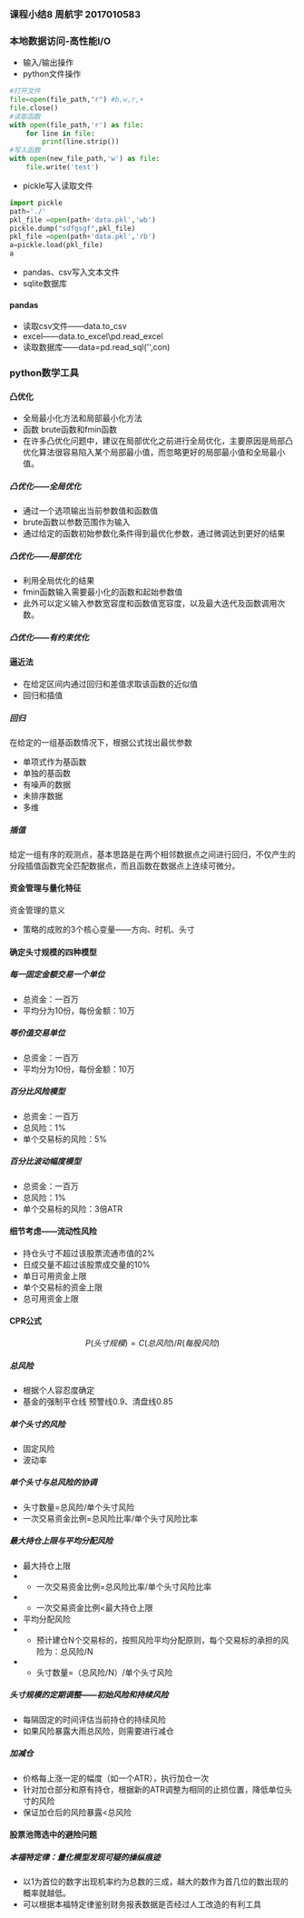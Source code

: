 ### 课程小结8 周航宇 2017010583
### 本地数据访问-高性能I/O
+ 输入/输出操作
+ python文件操作
~~~python
#打开文件
file=open(file_path,"r") #b,w,r,+
file.close()
#读取函数
with open(file_path,'r') as file:
	for line in file:
		print(line.strip())
#写入函数
with open(new_file_path,'w') as file:
	file.write('test')
~~~
+ pickle写入读取文件
~~~python
import pickle
path='./'
pkl_file =open(path+'data.pkl','wb')
pickle.dump("sdfgsgf",pkl_file)
pkl_file =open(path+'data.pkl','rb')
a=pickle.load(pkl_file)
a
~~~
+ pandas、csv写入文本文件
+ sqlite数据库
#### pandas
+ 读取csv文件——data.to_csv
+ excel——data.to_excel\pd.read_excel
+ 读取数据库——data=pd.read_sql('',con)

### python数学工具
#### 凸优化
+ 全局最小化方法和局部最小化方法
+ 函数 brute函数和fmin函数
+ 在许多凸优化问题中，建议在局部优化之前进行全局优化，主要原因是局部凸优化算法很容易陷入某个局部最小值，而忽略更好的局部最小值和全局最小值。
##### 凸优化——全局优化
+ 通过一个选项输出当前参数值和函数值
+ brute函数以参数范围作为输入
+ 通过给定的函数初始参数化条件得到最优化参数，通过微调达到更好的结果
##### 凸优化——局部优化
+ 利用全局优化的结果
+ fmin函数输入需要最小化的函数和起始参数值
+ 此外可以定义输入参数宽容度和函数值宽容度，以及最大迭代及函数调用次数。
##### 凸优化——有约束优化

#### 逼近法
+ 在给定区间内通过回归和差值求取该函数的近似值
+ 回归和插值
##### 回归
在给定的一组基函数情况下，根据公式找出最优参数
+ 单项式作为基函数
+ 单独的基函数
+ 有噪声的数据
+ 未排序数据
+ 多维
##### 插值
给定一组有序的观测点，基本思路是在两个相邻数据点之间进行回归，不仅产生的分段插值函数完全匹配数据点，而且函数在数据点上连续可微分。

#### 资金管理与量化特征
资金管理的意义
+ 策略的成败的3个核心变量——方向、时机、头寸
#### 确定头寸规模的四种模型
##### 每一固定金额交易一个单位
+ 总资金：一百万
+ 平均分为10份，每份金额：10万
##### 等价值交易单位
+ 总资金：一百万
+ 平均分为10份，每份金额：10万
##### 百分比风险模型
+ 总资金：一百万
+ 总风险：1%
+ 单个交易标的风险：5%
##### 百分比波动幅度模型
+ 总资金：一百万
+ 总风险：1%
+ 单个交易标的风险：3倍ATR
#### 细节考虑——流动性风险
+ 持仓头寸不超过该股票流通市值的2%
+ 日成交量不超过该股票成交量的10%
+ 单日可用资金上限
+ 单个交易标的资金上限
+ 总可用资金上限
#### CPR公式
$$P(头寸规模)=C(总风险)/R(每股风险)$$
##### 总风险
+ 根据个人容忍度确定
+ 基金的强制平仓线
预警线0.9、清盘线0.85
##### 单个头寸的风险
+ 固定风险
+ 波动率
##### 单个头寸与总风险的协调
+ 头寸数量=总风险/单个头寸风险
+ 一次交易资金比例=总风险比率/单个头寸风险比率
##### 最大持仓上限与平均分配风险
+ 最大持仓上限
+ + 一次交易资金比例=总风险比率/单个头寸风险比率
+ + 一次交易资金比例<最大持仓上限
+ 平均分配风险
+ + 预计建仓N个交易标的，按照风险平均分配原则，每个交易标的承担的风险为：总风险/N
+ + 头寸数量=（总风险/N）/单个头寸风险
##### 头寸规模的定期调整——初始风险和持续风险
+ 每隔固定的时间评估当前持仓的持续风险
+ 如果风险暴露大雨总风险，则需要进行减仓
##### 加减仓
+ 价格每上涨一定的幅度（如一个ATR），执行加仓一次
+ 针对加仓部分和原有持仓，根据新的ATR调整为相同的止损位置，降低单位头寸的风险
+ 保证加仓后的风险暴露<总风险
#### 股票池筛选中的避险问题
##### 本福特定律：量化模型发现可疑的操纵痕迹
+ 以1为首位的数字出现机率约为总数的三成，越大的数作为首几位的数出现的概率就越低。
+ 可以根据本福特定律鉴别财务报表数据是否经过人工改造的有利工具
